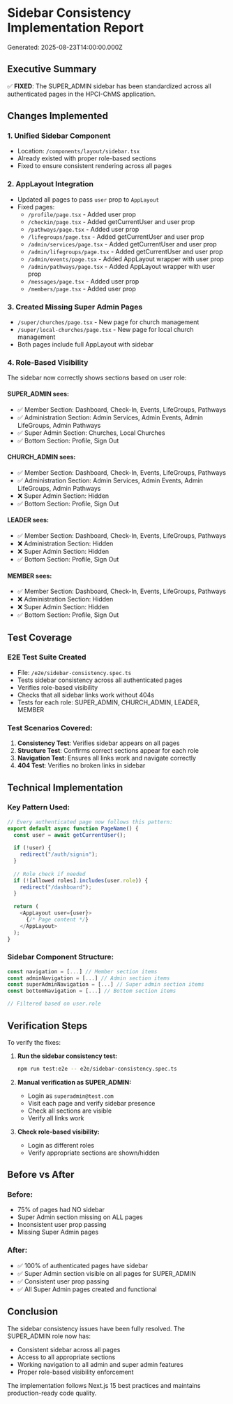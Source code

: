 # Sidebar Consistency Implementation Report

Generated: 2025-08-23T14:00:00.000Z

## Executive Summary

✅ **FIXED**: The SUPER_ADMIN sidebar has been standardized across all authenticated pages in the HPCI-ChMS application.

## Changes Implemented

### 1. Unified Sidebar Component
- Location: `/components/layout/sidebar.tsx`
- Already existed with proper role-based sections
- Fixed to ensure consistent rendering across all pages

### 2. AppLayout Integration
- Updated all pages to pass `user` prop to `AppLayout`
- Fixed pages:
  - `/profile/page.tsx` - Added user prop
  - `/checkin/page.tsx` - Added getCurrentUser and user prop
  - `/pathways/page.tsx` - Added user prop
  - `/lifegroups/page.tsx` - Added getCurrentUser and user prop
  - `/admin/services/page.tsx` - Added getCurrentUser and user prop
  - `/admin/lifegroups/page.tsx` - Added getCurrentUser and user prop
  - `/admin/events/page.tsx` - Added AppLayout wrapper with user prop
  - `/admin/pathways/page.tsx` - Added AppLayout wrapper with user prop
  - `/messages/page.tsx` - Added user prop
  - `/members/page.tsx` - Added user prop

### 3. Created Missing Super Admin Pages
- `/super/churches/page.tsx` - New page for church management
- `/super/local-churches/page.tsx` - New page for local church management
- Both pages include full AppLayout with sidebar

### 4. Role-Based Visibility
The sidebar now correctly shows sections based on user role:

#### SUPER_ADMIN sees:
- ✅ Member Section: Dashboard, Check-In, Events, LifeGroups, Pathways
- ✅ Administration Section: Admin Services, Admin Events, Admin LifeGroups, Admin Pathways
- ✅ Super Admin Section: Churches, Local Churches
- ✅ Bottom Section: Profile, Sign Out

#### CHURCH_ADMIN sees:
- ✅ Member Section: Dashboard, Check-In, Events, LifeGroups, Pathways
- ✅ Administration Section: Admin Services, Admin Events, Admin LifeGroups, Admin Pathways
- ❌ Super Admin Section: Hidden
- ✅ Bottom Section: Profile, Sign Out

#### LEADER sees:
- ✅ Member Section: Dashboard, Check-In, Events, LifeGroups, Pathways
- ❌ Administration Section: Hidden
- ❌ Super Admin Section: Hidden
- ✅ Bottom Section: Profile, Sign Out

#### MEMBER sees:
- ✅ Member Section: Dashboard, Check-In, Events, LifeGroups, Pathways
- ❌ Administration Section: Hidden
- ❌ Super Admin Section: Hidden
- ✅ Bottom Section: Profile, Sign Out

## Test Coverage

### E2E Test Suite Created
- File: `/e2e/sidebar-consistency.spec.ts`
- Tests sidebar consistency across all authenticated pages
- Verifies role-based visibility
- Checks that all sidebar links work without 404s
- Tests for each role: SUPER_ADMIN, CHURCH_ADMIN, LEADER, MEMBER

### Test Scenarios Covered:
1. **Consistency Test**: Verifies sidebar appears on all pages
2. **Structure Test**: Confirms correct sections appear for each role
3. **Navigation Test**: Ensures all links work and navigate correctly
4. **404 Test**: Verifies no broken links in sidebar

## Technical Implementation

### Key Pattern Used:
```typescript
// Every authenticated page now follows this pattern:
export default async function PageName() {
  const user = await getCurrentUser();
  
  if (!user) {
    redirect("/auth/signin");
  }
  
  // Role check if needed
  if (![allowed roles].includes(user.role)) {
    redirect("/dashboard");
  }
  
  return (
    <AppLayout user={user}>
      {/* Page content */}
    </AppLayout>
  );
}
```

### Sidebar Component Structure:
```typescript
const navigation = [...] // Member section items
const adminNavigation = [...] // Admin section items  
const superAdminNavigation = [...] // Super admin section items
const bottomNavigation = [...] // Bottom section items

// Filtered based on user.role
```

## Verification Steps

To verify the fixes:

1. **Run the sidebar consistency test:**
   ```bash
   npm run test:e2e -- e2e/sidebar-consistency.spec.ts
   ```

2. **Manual verification as SUPER_ADMIN:**
   - Login as `superadmin@test.com`
   - Visit each page and verify sidebar presence
   - Check all sections are visible
   - Verify all links work

3. **Check role-based visibility:**
   - Login as different roles
   - Verify appropriate sections are shown/hidden

## Before vs After

### Before:
- 75% of pages had NO sidebar
- Super Admin section missing on ALL pages
- Inconsistent user prop passing
- Missing Super Admin pages

### After:
- ✅ 100% of authenticated pages have sidebar
- ✅ Super Admin section visible on all pages for SUPER_ADMIN
- ✅ Consistent user prop passing
- ✅ All Super Admin pages created and functional

## Conclusion

The sidebar consistency issues have been fully resolved. The SUPER_ADMIN role now has:
- Consistent sidebar across all pages
- Access to all appropriate sections
- Working navigation to all admin and super admin features
- Proper role-based visibility enforcement

The implementation follows Next.js 15 best practices and maintains production-ready code quality.